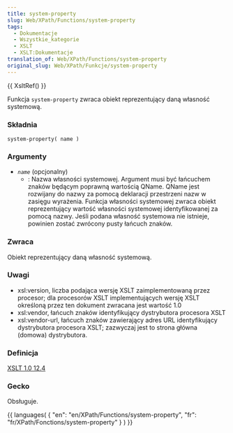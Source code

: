 ```yaml
---
title: system-property
slug: Web/XPath/Functions/system-property
tags:
  - Dokumentacje
  - Wszystkie_kategorie
  - XSLT
  - XSLT:Dokumentacje
translation_of: Web/XPath/Functions/system-property
original_slug: Web/XPath/Funkcje/system-property
---
```

{{ XsltRef() }}

Funkcja `system-property` zwraca obiekt reprezentujący daną własność systemową.

### Składnia

    system-property( name )

### Argumenty

- _`name`_ (opcjonalny)
  - : Nazwa własności systemowej. Argument musi być łańcuchem znaków będącym poprawną wartością QName. QName jest rozwijany do nazwy za pomocą deklaracji przestrzeni nazw w zasięgu wyrażenia. Funkcja własności systemowej zwraca obiekt reprezentujący wartość własności systemowej identyfikowanej za pomocą nazwy. Jeśli podana własność systemowa nie istnieje, powinien zostać zwrócony pusty łańcuch znaków.

### Zwraca

Obiekt reprezentujący daną własność systemową.

### Uwagi

- xsl:version, liczba podająca wersję XSLT zaimplementowaną przez procesor; dla procesorów XSLT implementujących wersję XSLT określoną przez ten dokument zwracana jest wartość 1.0
- xsl:vendor, łańcuch znaków identyfikujący dystrybutora procesora XSLT
- xsl:vendor-url, łańcuch znaków zawierający adres URL identyfikujący dystrybutora procesora XSLT; zazwyczaj jest to strona główna (domowa) dystrybutora.

### Definicja

[XSLT 1.0 12.4](http://www.w3.org/TR/xslt#function-system-property)

### Gecko

Obsługuje.

{{ languages( { "en": "en/XPath/Functions/system-property", "fr": "fr/XPath/Fonctions/system-property" } ) }}
